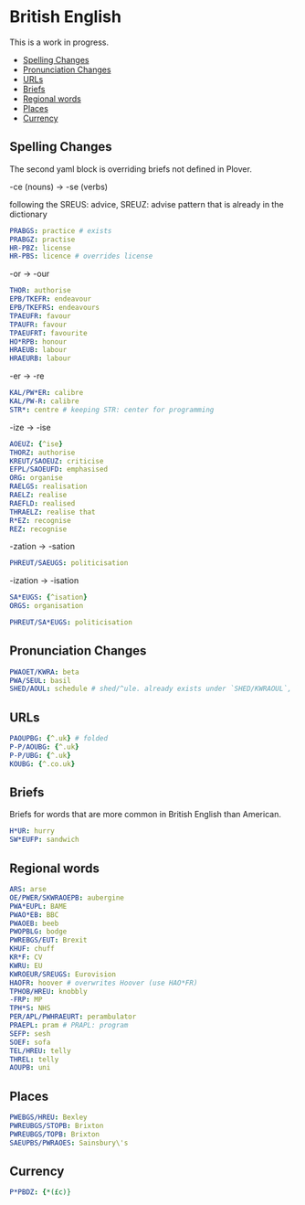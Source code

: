 # British English

This is a work in progress.

- [Spelling Changes](#spelling-changes)
- [Pronunciation Changes](#pronunciation-changes)
- [URLs](#urls)
- [Briefs](#briefs)
- [Regional words](#regional-words)
- [Places](#places)
- [Currency](#currency)

## Spelling Changes

The second yaml block is overriding briefs not defined in Plover.

-ce (nouns) -> -se (verbs)

following the SREUS: advice, SREUZ: advise pattern that is already in the dictionary

```yaml
PRABGS: practice # exists
PRABGZ: practise
HR-PBZ: license
HR-PBS: licence # overrides license
```

-or -> -our

```yaml
THOR: authorise
EPB/TKEFR: endeavour
EPB/TKEFRS: endeavours
TPAEUFR: favour
TPAUFR: favour
TPAEUFRT: favourite
HO*RPB: honour
HRAEUB: labour
HRAEURB: labour
```

-er -> -re

```yaml
KAL/PW*ER: calibre
KAL/PW-R: calibre
STR*: centre # keeping STR: center for programming
```

-ize -> -ise

```yaml
AOEUZ: {^ise}
THORZ: authorise
KREUT/SAOEUZ: criticise
EFPL/SAOEUFD: emphasised
ORG: organise
RAELGS: realisation
RAELZ: realise
RAEFLD: realised
THRAELZ: realise that
R*EZ: recognise
REZ: recognise
```

-zation -> -sation
```yaml
PHREUT/SAEUGS: politicisation
```

-ization -> -isation

```yaml
SA*EUGS: {^isation}
ORGS: organisation
```

```yaml
PHREUT/SA*EUGS: politicisation
```


## Pronunciation Changes

```yaml
PWAOET/KWRA: beta
PWA/SEUL: basil
SHED/AOUL: schedule # shed/^ule. already exists under `SHED/KWRAOUL`, `SKED/AOUL`
```

## URLs

```yaml
PAOUPBG: {^.uk} # folded
P-P/AOUBG: {^.uk}
P-P/UBG: {^.uk}
KOUBG: {^.co.uk}
```

## Briefs

Briefs for words that are more common in British English than American.

```yaml
H*UR: hurry
SW*EUFP: sandwich
```

## Regional words

```yaml
ARS: arse
OE/PWER/SKWRAOEPB: aubergine
PWA*EUPL: BAME
PWAO*EB: BBC
PWAOEB: beeb
PWOPBLG: bodge
PWREBGS/EUT: Brexit
KHUF: chuff
KR*F: CV
KWRU: EU
KWROEUR/SREUGS: Eurovision
HAOFR: hoover # overwrites Hoover (use HAO*FR)
TPHOB/HREU: knobbly
-FRP: MP
TPH*S: NHS
PER/APL/PWHRAEURT: perambulator
PRAEPL: pram # PRAPL: program
SEFP: sesh
SOEF: sofa
TEL/HREU: telly
THREL: telly
AOUPB: uni
```

## Places

```yaml
PWEBGS/HREU: Bexley
PWREUBGS/STOPB: Brixton
PWREUBGS/TOPB: Brixton
SAEUPBS/PWRAOES: Sainsbury\'s
```

## Currency

```yaml
P*PBDZ: {*(£c)}
```
